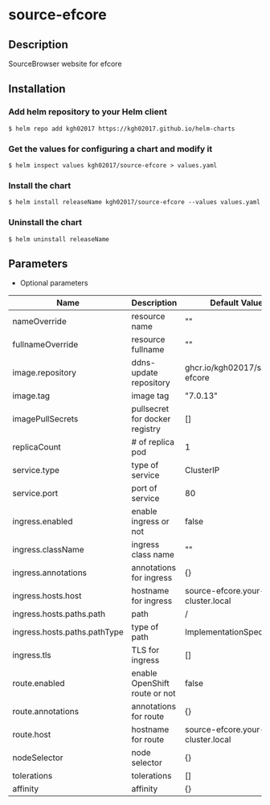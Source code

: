 # source-efcore

## Description

SourceBrowser website for efcore

## Installation
### Add helm repository to your Helm client

```
$ helm repo add kgh02017 https://kgh02017.github.io/helm-charts
```

### Get the values for configuring a chart and modify it

```
$ helm inspect values kgh02017/source-efcore > values.yaml
```

### Install the chart

```
$ helm install releaseName kgh02017/source-efcore --values values.yaml
```

### Uninstall the chart

```
$ helm uninstall releaseName
```

## Parameters

- Optional parameters

| Name | Description | Default Value |
| --- | --- | --- |
| nameOverride | resource name | "" |
| fullnameOverride | resource fullname | "" |
| image.repository | ddns-update repository | ghcr.io/kgh02017/source-efcore |
| image.tag | image tag  | "7.0.13" |
| imagePullSecrets | pullsecret for docker registry  | [] |
| replicaCount | # of replica pod | 1 |
| service.type | type of service | ClusterIP |
| service.port | port of service | 80 |
| ingress.enabled | enable ingress or not | false |
| ingress.className | ingress class name | "" |
| ingress.annotations | annotations for ingress | {} |
| ingress.hosts.host | hostname for ingress | source-efcore.your-cluster.local |
| ingress.hosts.paths.path | path | / |
| ingress.hosts.paths.pathType | type of path | ImplementationSpecific |
| ingress.tls | TLS for ingress | [] |
| route.enabled | enable OpenShift route or not | false |
| route.annotations | annotations for route | {} |
| route.host | hostname for route | source-efcore.your-cluster.local |
| nodeSelector | node selector | {} |
| tolerations | tolerations | [] |
| affinity | affinity | {} |